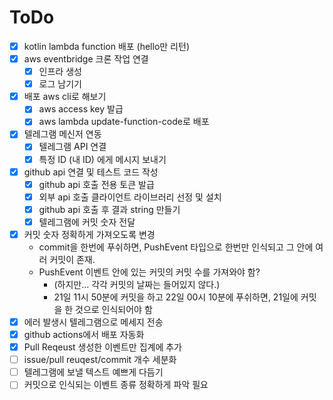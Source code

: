 # ToDo

- [x] kotlin lambda function 배포 (hello만 리턴)
- [x] aws eventbridge 크론 작업 연결
    - [x] 인프라 생성
    - [x] 로그 남기기
- [x] 배포 aws cli로 해보기
    - [x] aws access key 발급
    - [x] aws lambda update-function-code로 배포
- [x] 텔레그램 메신저 연동
    - [x] 텔레그램 API 연결
    - [x] 특정 ID (내 ID) 에게 메시지 보내기
- [x] github api 연결 및 테스트 코드 작성
    - [x] github api 호출 전용 토큰 발급
    - [x] 외부 api 호출 클라이언트 라이브러리 선정 및 설치
    - [x] github api 호출 후 결과 string 만들기
    - [x] 텔레그램에 커밋 숫자 전달
- [x] 커밋 숫자 정확하게 가져오도록 변경
    - commit을 한번에 푸쉬하면, PushEvent 타입으로 한번만 인식되고 그 안에 여러 커밋이 존재.
    - PushEvent 이벤트 안에 있는 커밋의 커밋 수를 가져와야 함?
        - (하지만... 각각 커밋의 날짜는 들어있지 않다.)
        - 21일 11시 50분에 커밋을 하고 22일 00시 10분에 푸쉬하면, 21일에 커밋을 한 것으로 인식되어야 함
- [x] 에러 발생시 텔레그램으로 메세지 전송
- [x] github actions에서 배포 자동화
- [x] Pull Reqeust 생성한 이벤트만 집계에 추가
- [ ] issue/pull reuqest/commit 개수 세분화
- [ ] 텔레그램에 보낼 텍스트 예쁘게 다듬기
- [ ] 커밋으로 인식되는 이벤트 종류 정확하게 파악 필요
